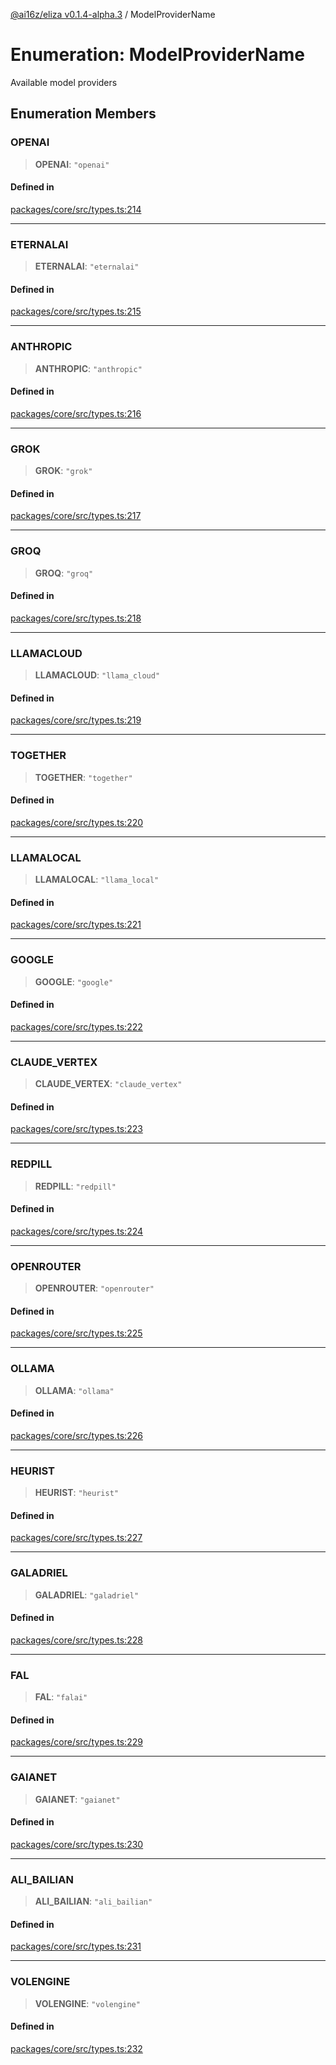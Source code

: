 [@ai16z/eliza v0.1.4-alpha.3](../index.md) / ModelProviderName

# Enumeration: ModelProviderName

Available model providers

## Enumeration Members

### OPENAI

> **OPENAI**: `"openai"`

#### Defined in

[packages/core/src/types.ts:214](https://github.com/captnseagraves/eliza/blob/main/packages/core/src/types.ts#L214)

***

### ETERNALAI

> **ETERNALAI**: `"eternalai"`

#### Defined in

[packages/core/src/types.ts:215](https://github.com/captnseagraves/eliza/blob/main/packages/core/src/types.ts#L215)

***

### ANTHROPIC

> **ANTHROPIC**: `"anthropic"`

#### Defined in

[packages/core/src/types.ts:216](https://github.com/captnseagraves/eliza/blob/main/packages/core/src/types.ts#L216)

***

### GROK

> **GROK**: `"grok"`

#### Defined in

[packages/core/src/types.ts:217](https://github.com/captnseagraves/eliza/blob/main/packages/core/src/types.ts#L217)

***

### GROQ

> **GROQ**: `"groq"`

#### Defined in

[packages/core/src/types.ts:218](https://github.com/captnseagraves/eliza/blob/main/packages/core/src/types.ts#L218)

***

### LLAMACLOUD

> **LLAMACLOUD**: `"llama_cloud"`

#### Defined in

[packages/core/src/types.ts:219](https://github.com/captnseagraves/eliza/blob/main/packages/core/src/types.ts#L219)

***

### TOGETHER

> **TOGETHER**: `"together"`

#### Defined in

[packages/core/src/types.ts:220](https://github.com/captnseagraves/eliza/blob/main/packages/core/src/types.ts#L220)

***

### LLAMALOCAL

> **LLAMALOCAL**: `"llama_local"`

#### Defined in

[packages/core/src/types.ts:221](https://github.com/captnseagraves/eliza/blob/main/packages/core/src/types.ts#L221)

***

### GOOGLE

> **GOOGLE**: `"google"`

#### Defined in

[packages/core/src/types.ts:222](https://github.com/captnseagraves/eliza/blob/main/packages/core/src/types.ts#L222)

***

### CLAUDE\_VERTEX

> **CLAUDE\_VERTEX**: `"claude_vertex"`

#### Defined in

[packages/core/src/types.ts:223](https://github.com/captnseagraves/eliza/blob/main/packages/core/src/types.ts#L223)

***

### REDPILL

> **REDPILL**: `"redpill"`

#### Defined in

[packages/core/src/types.ts:224](https://github.com/captnseagraves/eliza/blob/main/packages/core/src/types.ts#L224)

***

### OPENROUTER

> **OPENROUTER**: `"openrouter"`

#### Defined in

[packages/core/src/types.ts:225](https://github.com/captnseagraves/eliza/blob/main/packages/core/src/types.ts#L225)

***

### OLLAMA

> **OLLAMA**: `"ollama"`

#### Defined in

[packages/core/src/types.ts:226](https://github.com/captnseagraves/eliza/blob/main/packages/core/src/types.ts#L226)

***

### HEURIST

> **HEURIST**: `"heurist"`

#### Defined in

[packages/core/src/types.ts:227](https://github.com/captnseagraves/eliza/blob/main/packages/core/src/types.ts#L227)

***

### GALADRIEL

> **GALADRIEL**: `"galadriel"`

#### Defined in

[packages/core/src/types.ts:228](https://github.com/captnseagraves/eliza/blob/main/packages/core/src/types.ts#L228)

***

### FAL

> **FAL**: `"falai"`

#### Defined in

[packages/core/src/types.ts:229](https://github.com/captnseagraves/eliza/blob/main/packages/core/src/types.ts#L229)

***

### GAIANET

> **GAIANET**: `"gaianet"`

#### Defined in

[packages/core/src/types.ts:230](https://github.com/captnseagraves/eliza/blob/main/packages/core/src/types.ts#L230)

***

### ALI\_BAILIAN

> **ALI\_BAILIAN**: `"ali_bailian"`

#### Defined in

[packages/core/src/types.ts:231](https://github.com/captnseagraves/eliza/blob/main/packages/core/src/types.ts#L231)

***

### VOLENGINE

> **VOLENGINE**: `"volengine"`

#### Defined in

[packages/core/src/types.ts:232](https://github.com/captnseagraves/eliza/blob/main/packages/core/src/types.ts#L232)
